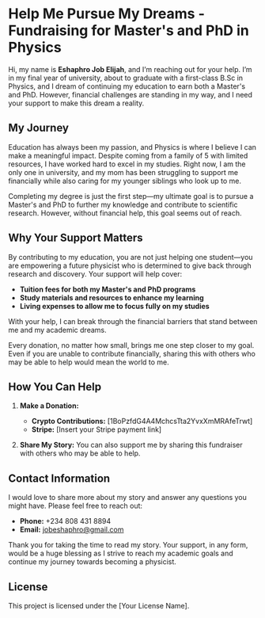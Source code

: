 # Help Me Pursue My Dreams - Fundraising for Master's and PhD in Physics

Hi, my name is **Eshaphro Job Elijah**, and I’m reaching out for your help. I’m in my final year of university, about to graduate with a first-class B.Sc in Physics, and I dream of continuing my education to earn both a Master's and PhD. However, financial challenges are standing in my way, and I need your support to make this dream a reality.

## My Journey

Education has always been my passion, and Physics is where I believe I can make a meaningful impact. Despite coming from a family of 5 with limited resources, I have worked hard to excel in my studies. Right now, I am the only one in university, and my mom has been struggling to support me financially while also caring for my younger siblings who look up to me. 

Completing my degree is just the first step—my ultimate goal is to pursue a Master's and PhD to further my knowledge and contribute to scientific research. However, without financial help, this goal seems out of reach.

## Why Your Support Matters

By contributing to my education, you are not just helping one student—you are empowering a future physicist who is determined to give back through research and discovery. Your support will help cover:

- **Tuition fees for both my Master's and PhD programs**
- **Study materials and resources to enhance my learning**
- **Living expenses to allow me to focus fully on my studies**

With your help, I can break through the financial barriers that stand between me and my academic dreams.

Every donation, no matter how small, brings me one step closer to my goal. Even if you are unable to contribute financially, sharing this with others who may be able to help would mean the world to me.

## How You Can Help

1. **Make a Donation:**
   - **Crypto Contributions:** [1BoPzfdG4A4MchcsTta2YvxXmMRAfeTrwt]
   - **Stripe:** [Insert your Stripe payment link]

2. **Share My Story:** You can also support me by sharing this fundraiser with others who may be able to help.

## Contact Information

I would love to share more about my story and answer any questions you might have. Please feel free to reach out:

- **Phone:** +234 808 431 8894
- **Email:** [jobeshaphro@gmail.com](mailto:jobeshaphro@gmail.com)

Thank you for taking the time to read my story. Your support, in any form, would be a huge blessing as I strive to reach my academic goals and continue my journey towards becoming a physicist.

## License

This project is licensed under the [Your License Name].
